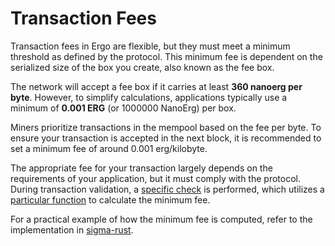 # Transaction Fees

Transaction fees in Ergo are flexible, but they must meet a minimum threshold as defined by the protocol. This minimum fee is dependent on the serialized size of the box you create, also known as the fee box.

The network will accept a fee box if it carries at least **360 nanoerg per byte**. However, to simplify calculations, applications typically use a minimum of **0.001 ERG** (or 1000000 NanoErg) per box.

Miners prioritize transactions in the mempool based on the fee per byte. To ensure your transaction is accepted in the next block, it is recommended to set a minimum fee of around 0.001 erg/kilobyte.

The appropriate fee for your transaction largely depends on the requirements of your application, but it must comply with the protocol. During transaction validation, a [specific check](https://github.com/ergoplatform/ergo/blob/e784a70b8fabf7ae41f2ac9aa593a647f488100c/src/main/scala/org/ergoplatform/modifiers/mempool/ErgoTransaction.scala#L163) is performed, which utilizes a [particular function](https://github.com/ergoplatform/ergo/blob/74e715dead5b73d7c6ee723594fd8d4e88f22a94/src/main/scala/org/ergoplatform/utils/BoxUtils.scala#L43) to calculate the minimum fee.

For a practical example of how the minimum fee is computed, refer to the implementation in [sigma-rust](https://github.com/ergoplatform/sigma-rust/blob/95e533beb41ce3667766a1a869e11cc6ff3e1850/ergotree-ir/src/chain/ergo_box/box_value.rs#L32-L48).


